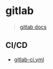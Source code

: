 # gitlab

>  [gitlab docs](https://docs.gitlab.com/ee/README.html)



## CI/CD

* [gitlab-ci.yml](https://docs.gitlab.com/ee/ci/yaml/)

